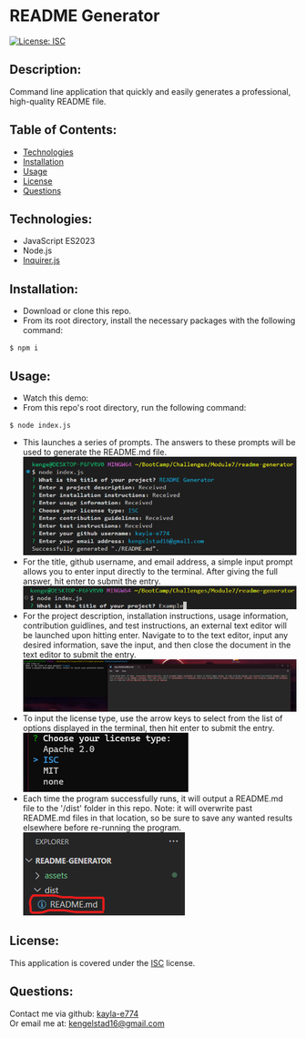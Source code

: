 # README Generator
[![License: ISC](https://img.shields.io/badge/License-ISC-blue.svg)](https://opensource.org/licenses/ISC)

## Description:
Command line application that quickly and easily generates a professional, high-quality README file.

## Table of Contents:
- [Technologies](#technologies)
- [Installation](#installation)
- [Usage](#usage)
- [License](#license)
- [Questions](#questions)

## Technologies:
- JavaScript ES2023
- Node.js
- [Inquirer.js](https://www.npmjs.com/package/inquirer)

## Installation:
- Download or clone this repo.
- From its root directory, install the necessary packages with the following command:
```
$ npm i
```

## Usage:
- Watch this demo:
- From this repo's root directory, run the following command:
```
$ node index.js
```
- This launches a series of prompts. The answers to these prompts will be used to generate the README.md file.  
![Run of entire program in terminal](./assets/images/full-run.png)
- For the title, github username, and email address, a simple input prompt allows you to enter input directly to the terminal. After giving the full answer, hit enter to submit the entry.  
![input entry example](./assets/images/input-example.png)
- For the project description, installation instructions, usage information, contribution guidlines, and test instructions, an external text editor will be launched upon hitting enter. Navigate to to the text editor, input any desired information, save the input, and then close the document in the text editor to submit the entry.  
![editor entry example](./assets/images/editor-example.png)
- To input the license type, use the arrow keys to select from the list of options displayed in the terminal, then hit enter to submit the entry.  
![list entry example](./assets/images/list-example.png)
- Each time the program successfully runs, it will output a README.md file to the '/dist' folder in this repo. Note: it will overwrite past README.md files in that location, so be sure to save any wanted results elsewhere before re-running the program.  
![program output location](./assets/images/readme-location.png)

## License:
This application is covered under the [ISC](https://opensource.org/licenses/ISC) license.

## Questions:
Contact me via github: [kayla-e774](https://github.com/kayla-e774)  
Or email me at: <kengelstad16@gmail.com>

